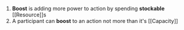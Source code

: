 1. **Boost** is adding more power to action by spending **stockable** [[Resource]]s
2. A participant can **boost** to an action not more than it's [[Capacity]]
